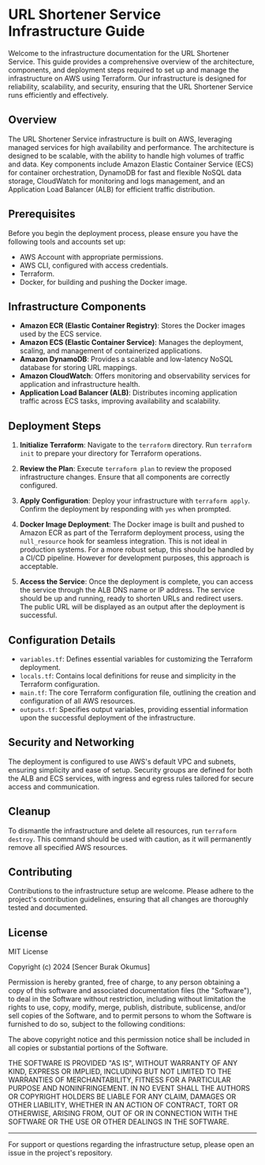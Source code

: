 # URL Shortener Service Infrastructure Guide

Welcome to the infrastructure documentation for the URL Shortener Service. This guide provides a comprehensive overview of the architecture, components, and deployment steps required to set up and manage the infrastructure on AWS using Terraform. Our infrastructure is designed for reliability, scalability, and security, ensuring that the URL Shortener Service runs efficiently and effectively.

## Overview

The URL Shortener Service infrastructure is built on AWS, leveraging managed services for high availability and performance. The architecture is designed to be scalable, with the ability to handle high volumes of traffic and data. Key components include Amazon Elastic Container Service (ECS) for container orchestration, DynamoDB for fast and flexible NoSQL data storage, CloudWatch for monitoring and logs management, and an Application Load Balancer (ALB) for efficient traffic distribution.

## Prerequisites

Before you begin the deployment process, please ensure you have the following tools and accounts set up:

- AWS Account with appropriate permissions.
- AWS CLI, configured with access credentials.
- Terraform.
- Docker, for building and pushing the Docker image.

## Infrastructure Components

- **Amazon ECR (Elastic Container Registry)**: Stores the Docker images used by the ECS service.
- **Amazon ECS (Elastic Container Service)**: Manages the deployment, scaling, and management of containerized applications.
- **Amazon DynamoDB**: Provides a scalable and low-latency NoSQL database for storing URL mappings.
- **Amazon CloudWatch**: Offers monitoring and observability services for application and infrastructure health.
- **Application Load Balancer (ALB)**: Distributes incoming application traffic across ECS tasks, improving availability and scalability.

## Deployment Steps

1. **Initialize Terraform**:
   Navigate to the `terraform` directory. Run `terraform init` to prepare your directory for Terraform operations.

2. **Review the Plan**:
   Execute `terraform plan` to review the proposed infrastructure changes. Ensure that all components are correctly configured.

3. **Apply Configuration**:
   Deploy your infrastructure with `terraform apply`. Confirm the deployment by responding with `yes` when prompted.

4. **Docker Image Deployment**:
   The Docker image is built and pushed to Amazon ECR as part of the Terraform deployment process, using the `null_resource` hook for seamless integration. This is not ideal in production systems. For a more robust setup, this should be handled by a CI/CD pipeline. However for development purposes, this approach is acceptable.

5. **Access the Service**:
    Once the deployment is complete, you can access the service through the ALB DNS name or IP address. The service should be up and running, ready to shorten URLs and redirect users.
    The public URL will be displayed as an output after the deployment is successful.

## Configuration Details

- `variables.tf`: Defines essential variables for customizing the Terraform deployment.
- `locals.tf`: Contains local definitions for reuse and simplicity in the Terraform configuration.
- `main.tf`: The core Terraform configuration file, outlining the creation and configuration of all AWS resources.
- `outputs.tf`: Specifies output variables, providing essential information upon the successful deployment of the infrastructure.

## Security and Networking

The deployment is configured to use AWS's default VPC and subnets, ensuring simplicity and ease of setup. Security groups are defined for both the ALB and ECS services, with ingress and egress rules tailored for secure access and communication.

## Cleanup

To dismantle the infrastructure and delete all resources, run `terraform destroy`. This command should be used with caution, as it will permanently remove all specified AWS resources.

## Contributing

Contributions to the infrastructure setup are welcome. Please adhere to the project's contribution guidelines, ensuring that all changes are thoroughly tested and documented.

## License

MIT License

Copyright (c) 2024 [Sencer Burak Okumus]

Permission is hereby granted, free of charge, to any person obtaining a copy of this software and associated documentation files (the "Software"), to deal in the Software without restriction, including without limitation the rights to use, copy, modify, merge, publish, distribute, sublicense, and/or sell copies of the Software, and to permit persons to whom the Software is furnished to do so, subject to the following conditions:

The above copyright notice and this permission notice shall be included in all copies or substantial portions of the Software.

THE SOFTWARE IS PROVIDED "AS IS", WITHOUT WARRANTY OF ANY KIND, EXPRESS OR IMPLIED, INCLUDING BUT NOT LIMITED TO THE WARRANTIES OF MERCHANTABILITY, FITNESS FOR A PARTICULAR PURPOSE AND NONINFRINGEMENT. IN NO EVENT SHALL THE AUTHORS OR COPYRIGHT HOLDERS BE LIABLE FOR ANY CLAIM, DAMAGES OR OTHER LIABILITY, WHETHER IN AN ACTION OF CONTRACT, TORT OR OTHERWISE, ARISING FROM, OUT OF OR IN CONNECTION WITH THE SOFTWARE OR THE USE OR OTHER DEALINGS IN THE SOFTWARE.

---

For support or questions regarding the infrastructure setup, please open an issue in the project's repository.
